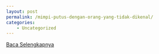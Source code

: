 ```yaml
---
layout: post
permalink: /mimpi-putus-dengan-orang-yang-tidak-dikenal/
categories:
    - Uncategorized
---
```


[Baca Selengkapnya](/07)